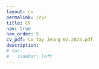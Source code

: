 ```yaml
---
layout: cv
permalink: /cv/
title: CV
nav: true
nav_order: 5
cv_pdf: CV Tay Jeong 02.2025.pdf
description: 
# toc:
#   sidebar: left
---
```

  